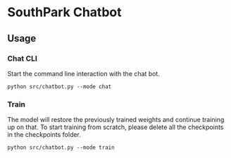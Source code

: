 # SouthPark Chatbot

## Usage

### Chat CLI

Start the command line interaction with the chat bot.
```
python src/chatbot.py --mode chat
```

### Train

The model will restore the previously trained weights and continue training up on that. To start training from scratch, please delete all the checkpoints in the checkpoints folder.

```
python src/chatbot.py --mode train
```

